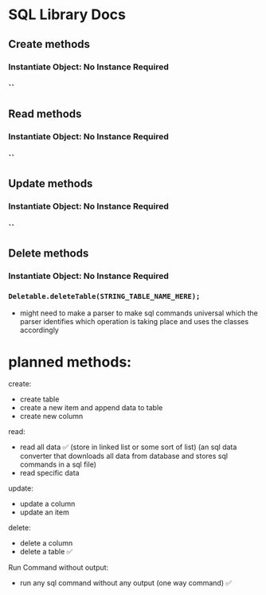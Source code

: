 # SQL Library Docs

## Create methods
### Instantiate Object: No Instance Required
### ``

## Read methods
### Instantiate Object: No Instance Required
### ``

## Update methods
### Instantiate Object: No Instance Required
### ``

## Delete methods
### Instantiate Object: No Instance Required
### `Deletable.deleteTable(STRING_TABLE_NAME_HERE);`

- might need to make a parser to make sql commands
universal which the parser identifies which operation is
taking place and uses the classes accordingly

# planned methods:
create:
- create table
- create a new item and append data to table
- create new column

read:
- read all data ✅
  (store in linked list or some sort of list)
  (an sql data converter that downloads all data from database and stores sql commands in a sql file)
- read specific data

update:
- update a column
- update an item 

delete:
- delete a column
- delete a table ✅

Run Command without output:
- run any sql command without any output (one way command) ✅